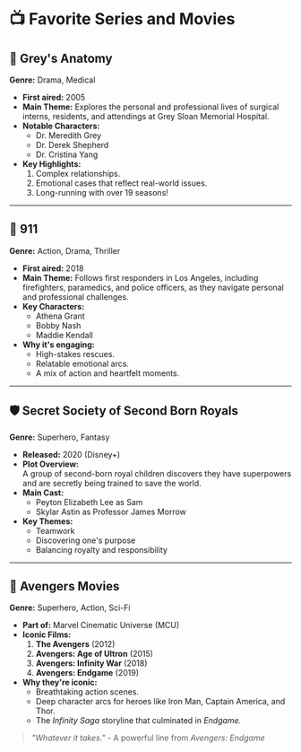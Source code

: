 # 📺 **Favorite Series and Movies**  

## 🎥 Grey's Anatomy  
**Genre:** Drama, Medical  
- **First aired:** 2005  
- **Main Theme:** Explores the personal and professional lives of surgical interns, residents, and attendings at Grey Sloan Memorial Hospital.  
- **Notable Characters:**  
  - Dr. Meredith Grey  
  - Dr. Derek Shepherd  
  - Dr. Cristina Yang  
- **Key Highlights:**  
  1. Complex relationships.  
  2. Emotional cases that reflect real-world issues.  
  3. Long-running with over 19 seasons!  

---

## 🚒 911  
**Genre:** Action, Drama, Thriller  
- **First aired:** 2018  
- **Main Theme:** Follows first responders in Los Angeles, including firefighters, paramedics, and police officers, as they navigate personal and professional challenges.  
- **Key Characters:**  
  - Athena Grant  
  - Bobby Nash  
  - Maddie Kendall  
- **Why it's engaging:**  
  - High-stakes rescues.  
  - Relatable emotional arcs.  
  - A mix of action and heartfelt moments.  

---

## 🛡️ Secret Society of Second Born Royals  
**Genre:** Superhero, Fantasy  
- **Released:** 2020 (Disney+)  
- **Plot Overview:**  
  A group of second-born royal children discovers they have superpowers and are secretly being trained to save the world.  
- **Main Cast:**  
  - Peyton Elizabeth Lee as Sam  
  - Skylar Astin as Professor James Morrow  
- **Key Themes:**  
  - Teamwork  
  - Discovering one's purpose  
  - Balancing royalty and responsibility  

---

## 🌟 Avengers Movies  
**Genre:** Superhero, Action, Sci-Fi  
- **Part of:** Marvel Cinematic Universe (MCU)  
- **Iconic Films:**  
  1. **The Avengers** (2012)  
  2. **Avengers: Age of Ultron** (2015)  
  3. **Avengers: Infinity War** (2018)  
  4. **Avengers: Endgame** (2019)  
- **Why they're iconic:**  
  - Breathtaking action scenes.  
  - Deep character arcs for heroes like Iron Man, Captain America, and Thor.  
  - The *Infinity Saga* storyline that culminated in *Endgame.*  

> *"Whatever it takes."* - A powerful line from *Avengers: Endgame*  
